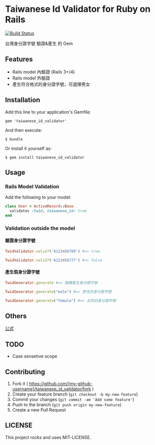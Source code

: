 # Taiwanese Id Validator for Ruby on Rails

[![Build Status](https://travis-ci.org/wayne5540/taiwanese_id_validator.svg?branch=master)](https://travis-ci.org/wayne5540/taiwanese_id_validator)

台灣身分證字號 驗證&產生 的 Gem

## Features

* Rails model 內驗證 (Rails 3+/4)
* Rails model 外驗證
* 產生符合格式的身分證字號，可選擇男女


## Installation

Add this line to your application's Gemfile:

    gem 'taiwanese_id_validator'

And then execute:

    $ bundle

Or install it yourself as:

    $ gem install taiwanese_id_validator

## Usage

### Rails Model Validation

Add the following to your model:

```ruby
class User < ActiveRecord::Base
  validates :twid, taiwanese_id: true
end
```

### Validation outside the model

#### 驗證身分證字號

```ruby
TwidValidator.valid?('A123456789') #=> true
```

```ruby
TwidValidator.valid?('A123456777') #=> false
```

#### 產生假身分證字號

```ruby
TwidGenerator.generate #=> 隨機產生身分證字號
```

```ruby
TwidGenerator.generate("male") #=> 男性的身分證字號
```

```ruby
TwidGenerator.generate("female") #=> 女性的身分證字號
```

## Others

[公式](https://zh.wikipedia.org/wiki/%E4%B8%AD%E8%8F%AF%E6%B0%91%E5%9C%8B%E5%9C%8B%E6%B0%91%E8%BA%AB%E5%88%86%E8%AD%89)


## TODO

* Case sensetive scope

## Contributing

1. Fork it ( https://github.com/[my-github-username]/taiwanese_id_validator/fork )
2. Create your feature branch (`git checkout -b my-new-feature`)
3. Commit your changes (`git commit -am 'Add some feature'`)
4. Push to the branch (`git push origin my-new-feature`)
5. Create a new Pull Request


## LICENSE

This project rocks and uses MIT-LICENSE.